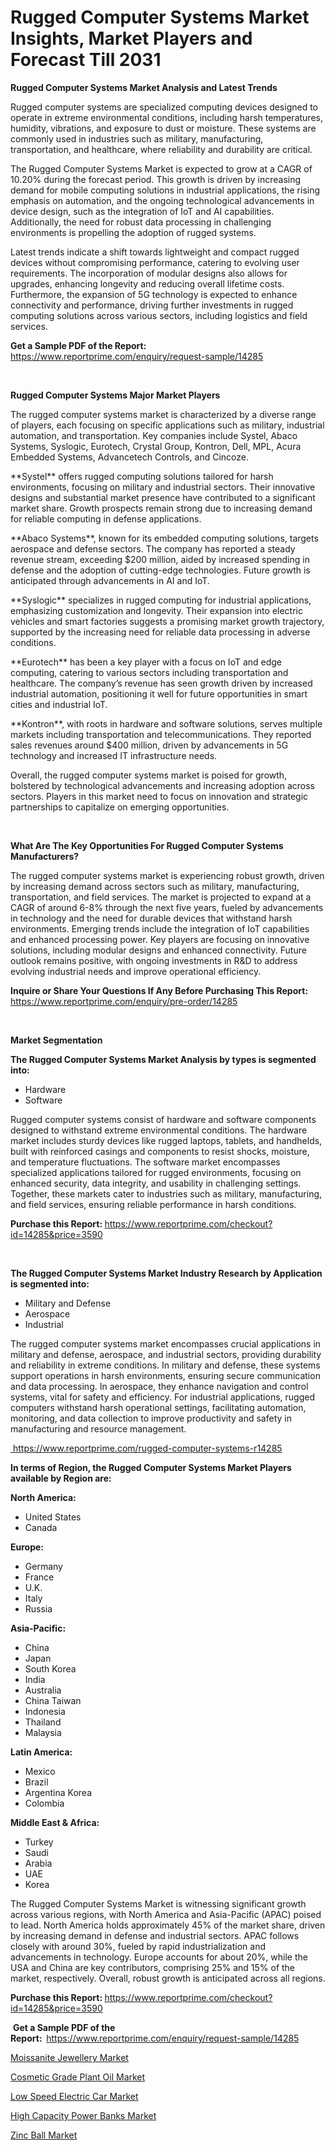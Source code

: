 <p><h1>Rugged Computer Systems Market Insights, Market Players and Forecast Till 2031</h1></p><p><strong>Rugged Computer Systems Market Analysis and Latest Trends</strong></p>
<p><p>Rugged computer systems are specialized computing devices designed to operate in extreme environmental conditions, including harsh temperatures, humidity, vibrations, and exposure to dust or moisture. These systems are commonly used in industries such as military, manufacturing, transportation, and healthcare, where reliability and durability are critical.</p><p>The Rugged Computer Systems Market is expected to grow at a CAGR of 10.20% during the forecast period. This growth is driven by increasing demand for mobile computing solutions in industrial applications, the rising emphasis on automation, and the ongoing technological advancements in device design, such as the integration of IoT and AI capabilities. Additionally, the need for robust data processing in challenging environments is propelling the adoption of rugged systems.</p><p>Latest trends indicate a shift towards lightweight and compact rugged devices without compromising performance, catering to evolving user requirements. The incorporation of modular designs also allows for upgrades, enhancing longevity and reducing overall lifetime costs. Furthermore, the expansion of 5G technology is expected to enhance connectivity and performance, driving further investments in rugged computing solutions across various sectors, including logistics and field services.</p></p>
<p><strong>Get a Sample PDF of the Report:&nbsp;</strong> <a href="https://www.reportprime.com/enquiry/request-sample/14285">https://www.reportprime.com/enquiry/request-sample/14285</a></p>
<p>&nbsp;</p>
<p><strong>Rugged Computer Systems Major Market Players</strong></p>
<p><p>The rugged computer systems market is characterized by a diverse range of players, each focusing on specific applications such as military, industrial automation, and transportation. Key companies include Systel, Abaco Systems, Syslogic, Eurotech, Crystal Group, Kontron, Dell, MPL, Acura Embedded Systems, Advancetech Controls, and Cincoze.</p><p>**Systel** offers rugged computing solutions tailored for harsh environments, focusing on military and industrial sectors. Their innovative designs and substantial market presence have contributed to a significant market share. Growth prospects remain strong due to increasing demand for reliable computing in defense applications.</p><p>**Abaco Systems**, known for its embedded computing solutions, targets aerospace and defense sectors. The company has reported a steady revenue stream, exceeding $200 million, aided by increased spending in defense and the adoption of cutting-edge technologies. Future growth is anticipated through advancements in AI and IoT.</p><p>**Syslogic** specializes in rugged computing for industrial applications, emphasizing customization and longevity. Their expansion into electric vehicles and smart factories suggests a promising market growth trajectory, supported by the increasing need for reliable data processing in adverse conditions.</p><p>**Eurotech** has been a key player with a focus on IoT and edge computing, catering to various sectors including transportation and healthcare. The company’s revenue has seen growth driven by increased industrial automation, positioning it well for future opportunities in smart cities and industrial IoT.</p><p>**Kontron**, with roots in hardware and software solutions, serves multiple markets including transportation and telecommunications. They reported sales revenues around $400 million, driven by advancements in 5G technology and increased IT infrastructure needs.</p><p>Overall, the rugged computer systems market is poised for growth, bolstered by technological advancements and increasing adoption across sectors. Players in this market need to focus on innovation and strategic partnerships to capitalize on emerging opportunities.</p></p>
<p>&nbsp;</p>
<p><strong>What Are The Key Opportunities For Rugged Computer Systems Manufacturers?</strong></p>
<p><p>The rugged computer systems market is experiencing robust growth, driven by increasing demand across sectors such as military, manufacturing, transportation, and field services. The market is projected to expand at a CAGR of around 6-8% through the next five years, fueled by advancements in technology and the need for durable devices that withstand harsh environments. Emerging trends include the integration of IoT capabilities and enhanced processing power. Key players are focusing on innovative solutions, including modular designs and enhanced connectivity. Future outlook remains positive, with ongoing investments in R&D to address evolving industrial needs and improve operational efficiency.</p></p>
<p><strong>Inquire or Share Your Questions If Any Before Purchasing This Report:</strong> <a href="https://www.reportprime.com/enquiry/pre-order/14285">https://www.reportprime.com/enquiry/pre-order/14285</a></p>
<p>&nbsp;</p>
<p><strong>Market Segmentation</strong></p>
<p><strong>The Rugged Computer Systems Market Analysis by types is segmented into:</strong></p>
<p><ul><li>Hardware</li><li>Software</li></ul></p>
<p><p>Rugged computer systems consist of hardware and software components designed to withstand extreme environmental conditions. The hardware market includes sturdy devices like rugged laptops, tablets, and handhelds, built with reinforced casings and components to resist shocks, moisture, and temperature fluctuations. The software market encompasses specialized applications tailored for rugged environments, focusing on enhanced security, data integrity, and usability in challenging settings. Together, these markets cater to industries such as military, manufacturing, and field services, ensuring reliable performance in harsh conditions.</p></p>
<p><strong>Purchase this Report:&nbsp;</strong><a href="https://www.reportprime.com/checkout?id=14285&price=3590">https://www.reportprime.com/checkout?id=14285&price=3590</a></p>
<p>&nbsp;</p>
<p><strong>The Rugged Computer Systems Market Industry Research by Application is segmented into:</strong></p>
<p><ul><li>Military and Defense</li><li>Aerospace</li><li>Industrial</li></ul></p>
<p><p>The rugged computer systems market encompasses crucial applications in military and defense, aerospace, and industrial sectors, providing durability and reliability in extreme conditions. In military and defense, these systems support operations in harsh environments, ensuring secure communication and data processing. In aerospace, they enhance navigation and control systems, vital for safety and efficiency. For industrial applications, rugged computers withstand harsh operational settings, facilitating automation, monitoring, and data collection to improve productivity and safety in manufacturing and resource management.</p></p>
<p><a href="https://www.reportprime.com/rugged-computer-systems-r14285">&nbsp;https://www.reportprime.com/rugged-computer-systems-r14285</a></p>
<p><strong>In terms of Region, the Rugged Computer Systems Market Players available by Region are:</strong></p>
<p>
    <p> <strong> North America: </strong>
        <ul>
            <li>United States</li>
            <li>Canada</li>
        </ul>
        </p> 
    <p> <strong> Europe: </strong>
        <ul>
            <li>Germany</li>
            <li>France</li>
            <li>U.K.</li>
            <li>Italy</li>
            <li>Russia</li>
        </ul>
        </p> 
    <p> <strong> Asia-Pacific: </strong>
        <ul>
            <li>China</li>
            <li>Japan</li>
            <li>South Korea</li>
            <li>India</li>
            <li>Australia</li>
            <li>China Taiwan</li>
            <li>Indonesia</li>
            <li>Thailand</li>
            <li>Malaysia</li>
        </ul>
        </p> 
    <p> <strong> Latin America: </strong>
        <ul>
            <li>Mexico</li>
            <li>Brazil</li>
            <li>Argentina Korea</li>
            <li>Colombia</li>
        </ul>
        </p> 
    <p> <strong> Middle East & Africa: </strong>
        <ul>
            <li>Turkey</li>
            <li>Saudi</li>
            <li>Arabia</li>
            <li>UAE</li>
            <li>Korea</li>
        </ul>
    </p>
    </p>
<p><p>The Rugged Computer Systems Market is witnessing significant growth across various regions, with North America and Asia-Pacific (APAC) poised to lead. North America holds approximately 45% of the market share, driven by increasing demand in defense and industrial sectors. APAC follows closely with around 30%, fueled by rapid industrialization and advancements in technology. Europe accounts for about 20%, while the USA and China are key contributors, comprising 25% and 15% of the market, respectively. Overall, robust growth is anticipated across all regions.</p></p>
<p><strong>Purchase this Report: </strong><a href="https://www.reportprime.com/checkout?id=14285&price=3590">https://www.reportprime.com/checkout?id=14285&price=3590</a></p>
<p>&nbsp;<strong>Get a Sample PDF of the Report:&nbsp;&nbsp;</strong><a href="https://www.reportprime.com/enquiry/request-sample/14285">https://www.reportprime.com/enquiry/request-sample/14285</a></p>
<p><strong></strong></p>
<p><p><a href="https://issuu.com/reportprime-2/docs/moissanite-jewellery-market-size-20_dc27fb7bdfae2c">Moissanite Jewellery Market</a></p><p><a href="https://medium.com/@williambatz78/the-market-study-covers-the-cosmetic-grade-plant-oil-market-across-various-segments-7777b4701a8b">Cosmetic Grade Plant Oil Market</a></p><p><a href="https://www.linkedin.com/pulse/low-speed-electric-car-market-indicators-size-regional-breakdown-8fv5c?trackingId=jPC%2B3MYOS8adyhtiFARDLQ%3D%3D">Low Speed Electric Car Market</a></p><p><a href="https://issuu.com/reportprime-2/docs/high-capacity-power-banks-market-si_83a9b2c34e19a2">High Capacity Power Banks Market</a></p><p><a href="https://www.linkedin.com/pulse/global-zinc-ball-market-sector2024-2031-metrics-strategic-nyawe?trackingId=PvAUYOM7Q6OVHZ66wt%2FBVg%3D%3D">Zinc Ball Market</a></p></p>